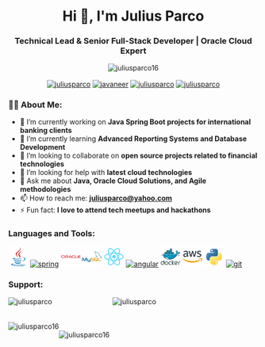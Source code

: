 <h1 align="center">Hi 👋, I'm Julius Parco</h1>
<h3 align="center">Technical Lead & Senior Full-Stack Developer | Oracle Cloud Expert</h3>

<p align="center">
  <img src="https://komarev.com/ghpvc/?username=juliusparco16&label=Profile%20views&color=0e75b6&style=flat-square" alt="juliusparco16" />
</p>

<p align="center">
  <a href="https://linkedin.com/in/juliusparco" target="blank"><img align="center" src="https://img.shields.io/badge/LinkedIn-D14836?style=for-the-badge&logo=linkedin&logoColor=white" alt="juliusparco" /></a>
  <a href="https://stackoverflow.com/users/javaneer" target="blank"><img align="center" src="https://img.shields.io/badge/StackOverflow-F58025?style=for-the-badge&logo=stack-overflow&logoColor=white" alt="javaneer" /></a>
  <a href="https://fb.com/juliusparco" target="blank"><img align="center" src="https://img.shields.io/badge/Facebook-1877F2?style=for-the-badge&logo=facebook&logoColor=white" alt="juliusparco" /></a>
  <a href="https://instagram.com/juliusparco" target="blank"><img align="center" src="https://img.shields.io/badge/Instagram-E4405F?style=for-the-badge&logo=instagram&logoColor=white" alt="juliusparco" /></a>
</p>

### 🧑‍💻 About Me:
- 🔭 I’m currently working on **Java Spring Boot projects for international banking clients**
- 🌱 I’m currently learning **Advanced Reporting Systems and Database Development**
- 👯 I’m looking to collaborate on **open source projects related to financial technologies**
- 🤔 I’m looking for help with **latest cloud technologies**
- 💬 Ask me about **Java, Oracle Cloud Solutions, and Agile methodologies**
- 📫 How to reach me: **juliusparco@yahoo.com**
- ⚡ Fun fact: **I love to attend tech meetups and hackathons**
<h3 align="left">Languages and Tools:</h3>
<p align="left">
  <!-- Java and related technologies -->
  <a href="https://www.java.com" target="_blank" rel="noreferrer"><img src="https://raw.githubusercontent.com/devicons/devicon/master/icons/java/java-original.svg" alt="java" width="40" height="40"/></a>
  <a href="https://spring.io/" target="_blank" rel="noreferrer"><img src="https://www.vectorlogo.zone/logos/springio/springio-icon.svg" alt="spring" width="40" height="40"/></a>
  <!-- Oracle and databases -->
  <a href="https://www.oracle.com/database/" target="_blank" rel="noreferrer"><img src="https://raw.githubusercontent.com/devicons/devicon/master/icons/oracle/oracle-original.svg" alt="oracle" width="40" height="40"/></a>
  <a href="https://www.mysql.com/" target="_blank" rel="noreferrer"><img src="https://raw.githubusercontent.com/devicons/devicon/master/icons/mysql/mysql-original-wordmark.svg" alt="mysql" width="40" height="40"/></a>
  <!-- Front-end technologies -->
  <a href="https://reactjs.org/" target="_blank" rel="noreferrer"><img src="https://raw.githubusercontent.com/devicons/devicon/master/icons/react/react-original.svg" alt="react" width="40" height="40"/></a>
  <a href="https://angular.io/" target="_blank" rel="noreferrer"><img src="https://angular.io/assets/images/logos/angular/angular.svg" alt="angular" width="40" height="40"/></a>
  <!-- Cloud and DevOps -->
  <a href="https://www.docker.com/" target="_blank" rel="noreferrer"><img src="https://raw.githubusercontent.com/devicons/devicon/master/icons/docker/docker-original-wordmark.svg" alt="docker" width="40" height="40"/></a>
  <a href="https://aws.amazon.com" target="_blank" rel="noreferrer"><img src="https://raw.githubusercontent.com/devicons/devicon/master/icons/amazonwebservices/amazonwebservices-original-wordmark.svg" alt="aws" width="40" height="40"/></a>
  <!-- Python for versatility in scripting and automation -->
  <a href="https://www.python.org" target="_blank" rel="noreferrer"><img src="https://raw.githubusercontent.com/devicons/devicon/master/icons/python/python-original.svg" alt="python" width="40" height="40"/></a>
  <!-- Additional tools -->
  <a href="https://git-scm.com/" target="_blank" rel="noreferrer"><img src="https://www.vectorlogo.zone/logos/git-scm/git-scm-icon.svg" alt="git" width="40" height="40"/></a>
</p>


<h3 align="left">Support:</h3>
<p><a href="https://www.buymeacoffee.com/juliusparco"> <img align="left" src="https://cdn.buymeacoffee.com/buttons/v2/default-yellow.png" height="50" width="210" alt="juliusparco" /></a><a href="https://ko-fi.com/juliusparco"> <img align="left" src="https://cdn.ko-fi.com/cdn/kofi3.png?v=3" height="50" width="210" alt="juliusparco" /></a></p><br><br>

<p><img align="left" src="https://github-readme-stats.vercel.app/api/top-langs?username=juliusparco16&show_icons=true&locale=en&layout=compact" alt="juliusparco16" /></p>

<p>&nbsp;<img align="center" src="https://github-readme-stats.vercel.app/api?username=juliusparco16&show_icons=true&locale=en" alt="juliusparco16" /></p>
